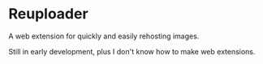 # Reuploader

A web extension for quickly and easily rehosting images.

Still in early development, plus I don't know how to make web extensions.